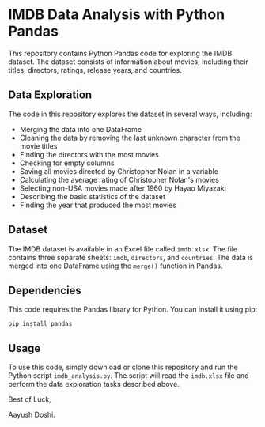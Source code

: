 # IMDB Data Analysis with Python Pandas

This repository contains Python Pandas code for exploring the IMDB dataset. The dataset consists of information about movies, including their titles, directors, ratings, release years, and countries.

## Data Exploration

The code in this repository explores the dataset in several ways, including:

- Merging the data into one DataFrame
- Cleaning the data by removing the last unknown character from the movie titles
- Finding the directors with the most movies
- Checking for empty columns
- Saving all movies directed by Christopher Nolan in a variable
- Calculating the average rating of Christopher Nolan's movies
- Selecting non-USA movies made after 1960 by Hayao Miyazaki
- Describing the basic statistics of the dataset
- Finding the year that produced the most movies

## Dataset

The IMDB dataset is available in an Excel file called `imdb.xlsx`. The file contains three separate sheets: `imdb`, `directors`, and `countries`. The data is merged into one DataFrame using the `merge()` function in Pandas.

## Dependencies

This code requires the Pandas library for Python. You can install it using pip:

```
pip install pandas
```

## Usage

To use this code, simply download or clone this repository and run the Python script `imdb_analysis.py`. The script will read the `imdb.xlsx` file and perform the data exploration tasks described above.

Best of Luck,

Aayush Doshi.
